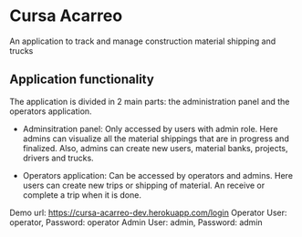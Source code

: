 # Cursa Acarreo

An application to track and manage construction material shipping and trucks

## Application functionality

The application is divided in 2 main parts: the administration panel and the operators application.

- Adminsitration panel: Only accessed by users with admin role. Here admins can visualize all the material shippings that are in progress and finalized. Also, admins can create new users, material banks, projects, drivers and trucks.

- Operators application: Can be accessed by operators and admins. Here users can create new trips or shipping of material. An receive or complete a trip when it is done.

Demo url:
https://cursa-acarreo-dev.herokuapp.com/login
Operator User: operator, Password: operator
Admin User: admin, Password: admin
